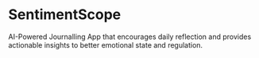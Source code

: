 # SentimentScope
AI-Powered Journalling App that encourages daily reflection and provides actionable insights to better emotional state and regulation.
